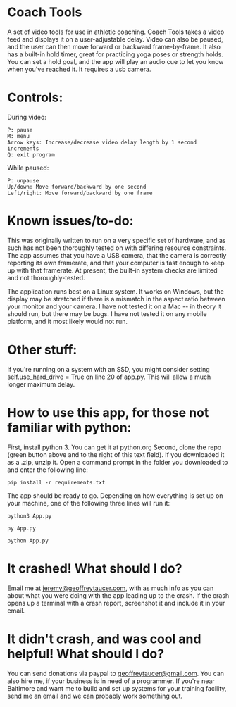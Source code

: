 # Coach Tools
A set of video tools for use in athletic coaching. Coach Tools takes a video feed and displays it on a user-adjustable delay. Video can also be paused, and the user can then move forward or backward frame-by-frame.
It also has a built-in hold timer, great for practicing yoga poses or strength holds. You can set a hold goal, and the app will play an audio cue to let you know when you've reached it.
It requires a usb camera.

# Controls:
During video:

```
P: pause
M: menu
Arrow keys: Increase/decrease video delay length by 1 second increments
Q: exit program
```

While paused:

```
P: unpause
Up/down: Move forward/backward by one second
Left/right: Move forward/backward by one frame
```
  
# Known issues/to-do:
This was originally written to run on a very specific set of hardware, and as such has not been thoroughly tested on with differing resource constraints. The app assumes that you have a USB camera, that the camera is correctly reporting its own framerate, and that your computer is fast enough to keep up with that framerate. At present, the built-in system checks are limited and not thoroughly-tested.

The application runs best on a Linux system. It works on Windows, but the display may be stretched if there is a mismatch in the aspect ratio between your monitor and your camera. I have not tested it on a Mac -- in theory it should run, but there may be bugs. I have not tested it on any mobile platform, and it most likely would not run.

# Other stuff:
If you're running on a system with an SSD, you might consider setting self.use_hard_drive = True on line 20 of app.py. This will allow a much longer maximum delay.

# How to use this app, for those not familiar with python:
First, install python 3. You can get it at python.org
Second, clone the repo (green button above and to the right of this text field). If you downloaded it as a .zip, unzip it.
Open a command prompt in the folder you downloaded to and enter the following line:

```pip install -r requirements.txt```

The app should be ready to go. Depending on how everything is set up on your machine, one of the following three lines will run it:

```python3 App.py```

```py App.py```

```python App.py```

# It crashed! What should I do?
Email me at jeremy@geoffreytaucer.com, with as much info as you can about what you were doing with the app leading up to the crash. If the crash opens up a terminal with a crash report, screenshot it and include it in your email.

# It didn't crash, and was cool and helpful! What should I do?
You can send donations via paypal to geoffreytaucer@gmail.com. You can also hire me, if your business is in need of a programmer. If you're near Baltimore and want me to build and set up systems for your training facility, send me an email and we can probably work something out.
